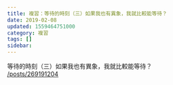 ```yaml
---
title: 複習：等待的時刻（三）如果我也有異象，我就比較能等待？
date: 2019-02-08
updated: 1559464751000
category: 複習
tags: []
sidebar: 
---
```


<p>等待的時刻（三）如果我也有異象，我就比較能等待？<br/>
<a href="/posts/269191204" target="_blank">/posts/269191204</a></p>
<p> </p>
